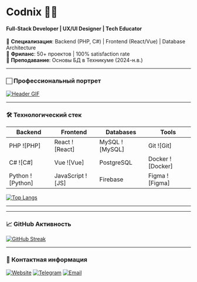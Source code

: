 # Codnix 👨‍💻  
#### Full-Stack Developer | UX/UI Designer | Tech Educator

🔹 **Специализация**: Backend (PHP, C#) | Frontend (React/Vue) | Database Architecture  
🔹 **Фриланс**: 50+ проектов | 100% satisfaction rate  
🔹 **Преподавание**: Основы БД в Техникуме (2024-н.в.)

---

### 🏻 Профессиональный портрет
[![Header GIF](https://media1.giphy.com/media/v1.Y2lkPTc5MGI3NjExbW9mZHpsenI0ZXVyMHB2MTA0NTZxdW5veGRyd3YzNnBuNWplOXBuNyZlcD12MV9pbnRlcm5hbF9naWZfYnlfaWQmY3Q9Zw/bGgsc5mWoryfgKBx1u/giphy.gif)](https://codnix.ru)

---

### 🛠 Технологический стек
| Backend       | Frontend      | Databases     | Tools         |
|---------------|---------------|---------------|---------------|
| PHP ![PHP]    | React ![React]| MySQL ![MySQL]| Git ![Git]    |
| C# ![C#]      | Vue ![Vue]    | PostgreSQL    | Docker ![Docker] |
| Python ![Python]| JavaScript ![JS] | Firebase    | Figma ![Figma] |

[![Top Langs](https://github-readme-stats.vercel.app/api/top-langs/?username=codnix21&layout=compact&theme=radical)](https://github.com/codnix21)

---


---

### 📈 GitHub Активность
[![GitHub Streak](https://streak-stats.demolab.com?user=codnix21&theme=dark)](https://git.io/streak-stats)

---

### 📮 Контактная информация
[![Website](https://img.shields.io/badge/-Portfolio-FF7139?style=flat-square&logo=Google-Chrome&logoColor=white)](https://resume.codnix.ru)
[![Telegram](https://img.shields.io/badge/-Telegram-26A5E4?style=flat-square&logo=telegram)](https://t.me/gucci2134)
[![Email](https://img.shields.io/badge/-Email-D14836?style=flat-square&logo=gmail)](mailto:admin@codnix.ru)
